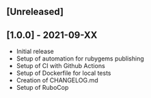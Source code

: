 ## [Unreleased]

## [1.0.0] - 2021-09-XX

- Initial release
- Setup of automation for rubygems publishing
- Setup of CI with Github Actions
- Setup of Dockerfile for local tests
- Creation of CHANGELOG.md
- Setup of RuboCop
